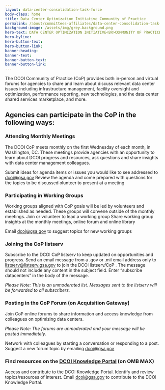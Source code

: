 ```yaml
---
layout: data-center-consolidation-task-force
body-class: home
title: Data Center Optimization Initiative Community of Practice
permalink: /about/committees-affiliates/data-center-consolidation-task-force/
background-image: /assets/img/grey.background.png
hero-text: DATA CENTER OPTIMIZATION INITIATIVE<BR>COMMUNITY OF PRACTICE
hero-byline:
hero-button-text:
hero-button-link:
banner-heading:
banner-text:
banner-button-text:
banner-button-link:
---
```

The DCOI Community of Practice (CoP) provides both in-person and virtual forums for agencies to share and learn about discuss relevant data center issues including infrastructure management, facility oversight and optimization, performance reporting, new technologies, and the data center shared services marketplace, and more.

## Agencies can participate in the CoP in the following ways:

### Attending Monthly Meetings
The DCOI CoP meets monthly on the first Wednesday of each month, in Washington, DC. These meetings provide agencies with an opportunity to learn about DCOI progress and resources, ask questions and share insights with data center management colleagues.

Submit ideas for agenda items or issues you would like to see addressed to [dcoi@gsa.gov](mailto:dcoi@gsa.gov)
Review the agenda and come prepared with questions for the topics to be discussed
olunteer to present at a meeting

### Participating in Working Groups
Working groups aligned with CoP goals will be led by volunteers and established as needed. These groups will convene outside of the monthly meetings. Join or volunteer to lead a working group
Share working group insights at the monthly meetings, online forum and online library

Email [dcoi@gsa.gov](mailto:dcoi@gsa.gov) to suggest topics for new working groups

### Joining the CoP listserv
Subscribe to the DCOI CoP listserv to keep updated on opportunities and progress. Send an email message from a .gov or .mil email address only to [listserv@listserv.gsa.gov](mailto:listserv@listserv.gsa.gov) to join the DCOI listserv/CoP . The message should not include any content in the subject field. Enter “subscribe datacenters” in the body of the message.

_Please Note: This is an unmoderated list. Messages sent to the listserv will be forwarded to all subscribers._


### Posting in the CoP Forum (on Acquisition Gateway)
Join CoP online forums to share information and access knowledge from colleagues on optimizing data centers.

_Please Note: The forums are unmoderated and your message will be posted immediately._

Network with colleagues by starting a conversation or responding to a post. Suggest a new forum topic by emailing [dcoi@gsa.gov](mailto:dcoi@gsa.gov)

### Find resources on the [DCOI Knowledge Portal](https://cioknowledge.max.gov/?q=search1&f%5B0%5D=field_1865593_1%3AData%20Center) (on OMB MAX)

Access and contribute to the DCOI Knowledge Portal. Identify and review topics/resources of interest.
Email [dcoi@gsa.gov](mailto:dcoi@gsa.gov) to contribute to the DCOI Knowledge Portal.
